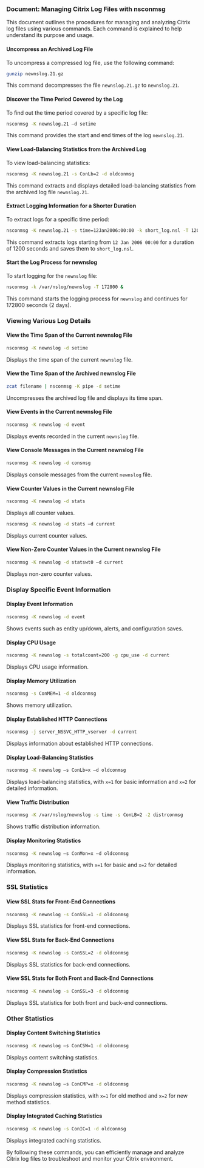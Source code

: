 ### Document: Managing Citrix Log Files with nsconmsg

This document outlines the procedures for managing and analyzing Citrix log files using various commands. Each command is explained to help understand its purpose and usage.

#### Uncompress an Archived Log File

To uncompress a compressed log file, use the following command:
```bash
gunzip newnslog.21.gz
```
This command decompresses the file `newnslog.21.gz` to `newnslog.21`.

#### Discover the Time Period Covered by the Log

To find out the time period covered by a specific log file:
```bash
nsconmsg -K newnslog.21 –d setime
```
This command provides the start and end times of the log `newnslog.21`.

#### View Load-Balancing Statistics from the Archived Log

To view load-balancing statistics:
```bash
nsconmsg -K newnslog.21 -s ConLb=2 -d oldconmsg
```
This command extracts and displays detailed load-balancing statistics from the archived log file `newnslog.21`.

#### Extract Logging Information for a Shorter Duration

To extract logs for a specific time period:
```bash
nsconmsg -K newnslog.21 -s time=12Jan2006:00:00 -k short_log.nsl -T 1200 -d copy
```
This command extracts logs starting from `12 Jan 2006 00:00` for a duration of 1200 seconds and saves them to `short_log.nsl`.

#### Start the Log Process for newnslog

To start logging for the `newnslog` file:
```bash
nsconmsg -k /var/nslog/newnslog -T 172800 &
```
This command starts the logging process for `newnslog` and continues for 172800 seconds (2 days).

### Viewing Various Log Details

#### View the Time Span of the Current newnslog File

```bash
nsconmsg -K newnslog -d setime
```
Displays the time span of the current `newnslog` file.

#### View the Time Span of the Archived newnslog File

```bash
zcat filename | nsconmsg -K pipe -d setime
```
Uncompresses the archived log file and displays its time span.

#### View Events in the Current newnslog File

```bash
nsconmsg -K newnslog -d event
```
Displays events recorded in the current `newnslog` file.

#### View Console Messages in the Current newnslog File

```bash
nsconmsg -K newnslog -d consmsg
```
Displays console messages from the current `newnslog` file.

#### View Counter Values in the Current newnslog File

```bash
nsconmsg -K newnslog -d stats
```
Displays all counter values.

```bash
nsconmsg -K newnslog -d stats –d current
```
Displays current counter values.

#### View Non-Zero Counter Values in the Current newnslog File

```bash
nsconmsg -K newnslog -d statswt0 –d current
```
Displays non-zero counter values.

### Display Specific Event Information

#### Display Event Information

```bash
nsconmsg -K newnslog -d event
```
Shows events such as entity up/down, alerts, and configuration saves.

#### Display CPU Usage

```bash
nsconmsg -K newnslog -s totalcount=200 -g cpu_use -d current
```
Displays CPU usage information.

#### Display Memory Utilization

```bash
nsconmsg -s ConMEM=1 -d oldconmsg
```
Shows memory utilization.

#### Display Established HTTP Connections

```bash
nsconmsg -j server_NSSVC_HTTP_vserver -d current
```
Displays information about established HTTP connections.

#### Display Load-Balancing Statistics

```bash
nsconmsg -K newnslog –s ConLb=x –d oldconmsg
```
Displays load-balancing statistics, with `x=1` for basic information and `x=2` for detailed information.

#### View Traffic Distribution

```bash
nsconmsg -K /var/nslog/newnslog -s time -s ConLB=2 -2 distrconmsg
```
Shows traffic distribution information.

#### Display Monitoring Statistics

```bash
nsconmsg -K newnslog –s ConMon=x –d oldconmsg
```
Displays monitoring statistics, with `x=1` for basic and `x=2` for detailed information.

### SSL Statistics

#### View SSL Stats for Front-End Connections

```bash
nsconmsg -K newnslog -s ConSSL=1 -d oldconmsg
```
Displays SSL statistics for front-end connections.

#### View SSL Stats for Back-End Connections

```bash
nsconmsg -K newnslog -s ConSSL=2 -d oldconmsg
```
Displays SSL statistics for back-end connections.

#### View SSL Stats for Both Front and Back-End Connections

```bash
nsconmsg -K newnslog -s ConSSL=3 -d oldconmsg
```
Displays SSL statistics for both front and back-end connections.

### Other Statistics

#### Display Content Switching Statistics

```bash
nsconmsg -K newnslog –s ConCSW=1 -d oldconmsg
```
Displays content switching statistics.

#### Display Compression Statistics

```bash
nsconmsg -K newnslog –s ConCMP=x -d oldconmsg
```
Displays compression statistics, with `x=1` for old method and `x=2` for new method statistics.

#### Display Integrated Caching Statistics

```bash
nsconmsg -K newnslog -s ConIC=1 -d oldconmsg
```
Displays integrated caching statistics.

By following these commands, you can efficiently manage and analyze Citrix log files to troubleshoot and monitor your Citrix environment.
